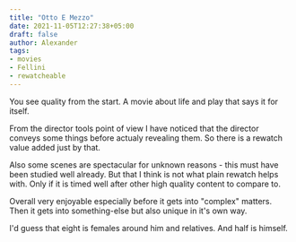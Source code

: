 ```yaml
---
title: "Otto E Mezzo"
date: 2021-11-05T12:27:38+05:00
draft: false
author: Alexander
tags:
- movies
- Fellini
- rewatcheable
---
```


You see quality from the start.
A movie about life and play that says it for itself.

From the director tools point of view I have noticed that the director conveys some things before actualy revealing them.
So there is a rewatch value added just by that.

Also some scenes are spectacular for unknown reasons - this must have been studied well already.
But that I think is not what plain rewatch helps with. Only if it is timed well after other high quality content to compare to.

Overall very enjoyable especially before it gets into "complex" matters.
Then it gets into something-else but also unique in it's own way.

I'd guess that eight is females around him and relatives. And half is himself.
